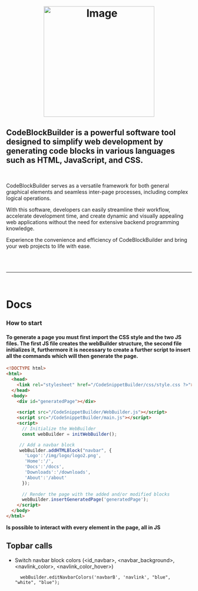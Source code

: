 # <p align="center"><img src="https://github.com/Mc0Shell/CodeSnippetBuilder/assets/55066055/d216011c-32d0-4fa5-861e-281d030728c1" alt="Image" width="300" height="300"></p>

<p align="center">
  <h2><b>CodeBlockBuilder is a powerful software tool designed to simplify web development by generating code blocks in various languages such as HTML, JavaScript, and CSS.</b>
  </h2>
</p>
<br>


CodeBlockBuilder serves as a versatile framework for both general graphical elements and seamless inter-page processes, including complex logical operations.

With this software, developers can easily streamline their workflow, accelerate development time, and create dynamic and visually appealing web applications without the need for extensive backend programming knowledge. 

Experience the convenience and efficiency of CodeBlockBuilder and bring your web projects to life with ease.

<br><br><hr><br>

# Docs
<b> <h3>How to start </h3></b>
<h4> To generate a page you must first import the CSS style and the two JS files.
The first JS file creates the webBuilder structure, the second file initializes it, furthermore it is necessary to create a further script to insert all the commands which will then generate the page.</h4>

```html
<!DOCTYPE html>
<html>
  <head>
    <link rel="stylesheet" href="/CodeSnippetBuilder/css/style.css ?>"></style>
  </head>
  <body>  		
    <div id="generatedPage"></div>
        
    <script src="/CodeSnippetBuilder/WebBuilder.js"></script>
    <script src="/CodeSnippetBuilder/main.js"></script>
    <script>
      // Initialize the WebBuilder
      const webBuilder = initWebBuilder();

     // Add a navbar block
     webBuilder.addHTMLBlock("navbar", {
       'Logo':'/img/logo/logo2.png', 
       'Home':'/', 
       'Docs':'/docs',
       'Downloads':'/downloads',
       'About':'/about'
      });
           
      // Render the page with the added and/or modified blocks
      webBuilder.insertGeneratedPage('generatedPage');
    </script>
  </body>
</html>
```

<b> Is possible to interact with every element in the page, all in JS </b>

<h2>Topbar calls</h2>

- Switch navbar block colors (<id_navbar>, <navbar_background>, <navlink_color>, <navlink_color_hover>)

        webBuilder.editNavbarColors('navbarB', 'navlink', "blue", "white", "blue");
